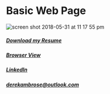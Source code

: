 # Basic Web Page 

![screen shot 2018-05-31 at 11 17 55 pm](https://user-images.githubusercontent.com/34081511/40819410-eedeec0a-6528-11e8-816a-3d10aab7105f.png)

##### [Download my Resume](https://dsambrose26.github.io/derek_ambroseResume/ "pdfResume")
##### [Browser View](https://dsambrose26.github.io/Basic-Portfolio/ "responsive") 
##### [LinkedIn](https://www.linkedin.com/in/derek-ambrose-157830144/ "linkedIn") 
##### [derekambrose@outlook.com](mailto:derekambrose@outlook.com)
